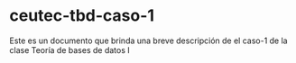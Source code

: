 # ceutec-tbd-caso-1

Este es un documento que brinda una breve descripción de el caso-1 de la clase Teoría de bases de datos I

